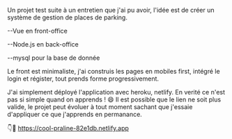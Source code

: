 Un projet test suite à un entretien que j'ai pu avoir, l'idée est de créer un système de gestion de places de parking.

--Vue en front-office

--Node.js en back-office

--mysql pour la base de donnée



Le front est minimaliste, j'ai construis les pages en mobiles first, intégré le login et régister, tout prends forme progressivement.

J'ai simplement déployé l'application avec heroku, netlify.
En verité ce n'est pas si simple quand on apprends ! 😄
Il est possible que le lien ne soit plus valide, le projet peut évoluer à tout moment sachant que j'essaie d'appliquer ce que j'apprends en permanance.

👇🤞
https://cool-praline-82e1db.netlify.app


